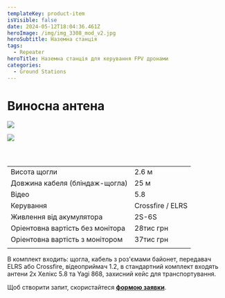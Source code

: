 ```yaml
---
templateKey: product-item
isVisible: false
date: 2024-05-12T18:04:36.461Z
heroImage: /img/img_3308_mod_v2.jpg
heroSubtitle: Наземна станція
tags:
  - Repeater
heroTitle: Наземна станція для керування FPV дронами
categories:
  - Ground Stations
---
```

# Виносна антена

![](/img/img_3670_v2.jpg)

![](/img/img_3660_v1.jpg)

![]()

![]()

![]()

|                                  |                  |
| -------------------------------- | ---------------- |
| Висота щогли                     | 2.6 м            |
| Довжина кабеля (бліндаж-щогла)   | 25 м             |
| Відео                            | 5.8              |
| Керування                        | Crossfire / ELRS |
| Живлення від акумулятора         | 2S-6S            |
| Оріентовна вартість без монітора | 28тис грн        |
| Оріентовна вартість з монітором  | 37тис грн        |
|                                  |                  |

В комплект входить:
щогла, кабель з роз'ємами байонет,
передавач ELRS або Crossfire,
відеоприймач 1.2,
в стандартний комплект входять антени 2х Хелікс 5.8 та Yagi 868,
захисний кейс для транспортування. 


Щоб створити запит, скористайтеся <a href="https://docs.google.com/forms/d/1TCApMWtctqZN7LEEKFTjVBQc5R3FQGf2tWWAGfGwWSU" target="_blank" rel="noopener noreferrer">**формою заявки**</a>.